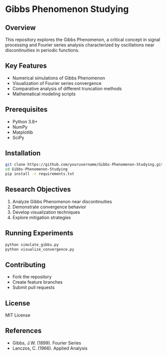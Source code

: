# Gibbs Phenomenon Studying

## Overview
This repository explores the Gibbs Phenomenon, a critical concept in signal processing and Fourier series analysis characterized by oscillations near discontinuities in periodic functions.

## Key Features
- Numerical simulations of Gibbs Phenomenon
- Visualization of Fourier series convergence
- Comparative analysis of different truncation methods
- Mathematical modeling scripts

## Prerequisites
- Python 3.8+
- NumPy
- Matplotlib
- SciPy

## Installation
```bash
git clone https://github.com/yourusername/Gibbs-Phenomenon-Studying.git
cd Gibbs-Phenomenon-Studying
pip install -r requirements.txt
```

## Research Objectives
1. Analyze Gibbs Phenomenon near discontinuities
2. Demonstrate convergence behavior
3. Develop visualization techniques
4. Explore mitigation strategies

## Running Experiments
```bash
python simulate_gibbs.py
python visualize_convergence.py
```

## Contributing
- Fork the repository
- Create feature branches
- Submit pull requests

## License
MIT License

## References
- Gibbs, J.W. (1899). Fourier Series
- Lanczos, C. (1966). Applied Analysis
